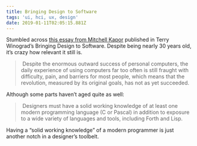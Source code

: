 ```yaml
---
title: Bringing Design to Software
tags: 'ui, hci, ux, design'
date: 2019-01-11T02:05:15.881Z
---
```

Stumbled across [this essay from Mitchell Kapor](https://hci.stanford.edu/publications/bds/1-kapor.html) published in Terry Winograd’s Bringing Design to Software. Despite being nearly 30 years old, it’s crazy how relevant it still is.

> Despite the enormous outward success of personal computers, the daily experience of using computers far too often is still fraught with difficulty, pain, and barriers for most people, which means that the revolution, measured by its original goals, has not as yet succeeded.

Although some parts haven’t aged quite as well:

> Designers must have a solid working knowledge of at least one modern programming language (C or Pascal) in addition to exposure to a wide variety of languages and tools, including Forth and Lisp.

Having a “solid working knowledge” of a modern programmer is just another notch in a designer’s toolbelt.
